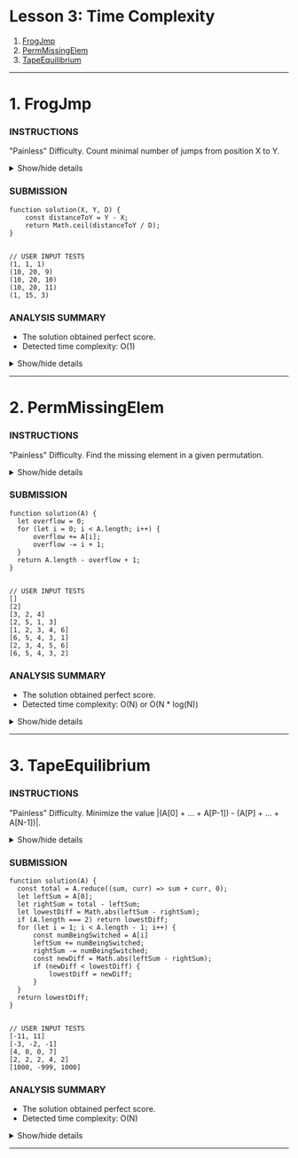# Lesson 3: Time Complexity
1. [FrogJmp](#1-frogjmp)
1. [PermMissingElem](#2-permmissingelem)
1. [TapeEquilibrium](#3-tapeequilibrium)

---





# 1. FrogJmp

### INSTRUCTIONS
"Painless" Difficulty.
Count minimal number of jumps from position X to Y.

<details>
  <summary>Show/hide details</summary>
  ...

  A small frog wants to get to the other side of the road. The frog is currently located at position X and wants to get to a position greater than or equal to Y. The small frog always jumps a fixed distance, D.

  Count the minimal number of jumps that the small frog must perform to reach its target.

  Write a function:
  ```
    function solution(X, Y, D);
  ```
  that, given three integers X, Y and D, returns the minimal number of jumps from position X to a position equal to or greater than Y.

  For example, given:
  ```
  X = 10
  Y = 85
  D = 30
  ```
  the function should return 3, because the frog will be positioned as follows:
  - after the first jump, at position 10 + 30 = 40
  - after the second jump, at position 10 + 30 + 30 = 70
  - after the third jump, at position 10 + 30 + 30 + 30 = 100

  Write an efficient algorithm for the following assumptions:
  - X, Y and D are integers within the range [1..1,000,000,000];
  - X ≤ Y.

  ---
</details>

### SUBMISSION
```
function solution(X, Y, D) {
    const distanceToY = Y - X;
    return Math.ceil(distanceToY / D);
}


// USER INPUT TESTS
(1, 1, 1)
(10, 20, 9)
(10, 20, 10)
(10, 20, 11)
(1, 15, 3)
```

### ANALYSIS SUMMARY
+ The solution obtained perfect score.
+ Detected time complexity: O(1)

<details>
  <summary>Show/hide details</summary>
  ...

  **Example tests**
  + example test ✔ OK
    1. 0.068 s

  **Correctness tests**
  + simple test ✔ OK
    1. 0.072 s
    2. 0.068 s
    1. 0.068 s
    2. 0.068 s
  + no jump needed ✔ OK
    1. 0.068 s
    2. 0.068 s
  + one big jump ✔ OK
    1. 0.068 s

  **Performance tests**
  + many jumps, D = 2 ✔ OK
    1. 0.068 s
  + many jumps, D = 99 ✔ OK
    1. 0.068 s
  + many jumps, D = 1283 ✔ OK
    1. 0.068 s
  + maximal number of jumps ✔ OK
    1. 0.068 s
  + many small jumps ✔ OK
    1. 0.068 s

</details>

---





# 2. PermMissingElem

### INSTRUCTIONS
"Painless" Difficulty.
Find the missing element in a given permutation.

<details>
  <summary>Show/hide details</summary>
  ...

  An array A consisting of N different integers is given. The array contains integers in the 
  range [1..(N + 1)], which means that exactly one element is missing.

  Your goal is to find that missing element.

  Write a function:
  ```
    function solution(A);
  ```
  that, given an array A, returns the value of the missing element.

  For example, given array A such that:
  ```
    A[0] = 2
    A[1] = 3
    A[2] = 1
    A[3] = 5
  ``` 
  the function should return 4, as it is the missing element.

  Write an efficient algorithm for the following assumptions:
  - N is an integer within the range [0..100,000];
  - the elements of A are all distinct;
  - each element of array A is an integer within the range [1..(N + 1)].

  ---
</details>

### SUBMISSION
```
function solution(A) {
  let overflow = 0;
  for (let i = 0; i < A.length; i++) {
      overflow += A[i];
      overflow -= i + 1;
  }
  return A.length - overflow + 1;
}


// USER INPUT TESTS
[]
[2]
[3, 2, 4]
[2, 5, 1, 3]
[1, 2, 3, 4, 6]
[6, 5, 4, 3, 1]
[2, 3, 4, 5, 6]
[6, 5, 4, 3, 2]
```

### ANALYSIS SUMMARY
+ The solution obtained perfect score.
+ Detected time complexity: O(N) or O(N * log(N))

<details>
  <summary>Show/hide details</summary>
  ...

  **Example tests**
  + example test ✔ OK
    1. 0.072 s

  **Correctness tests**
  + empty list and single element ✔ OK
    1. 0.068 s
    2. 0.068 s
  + the first or the last element is missing ✔ OK
    1. 0.068 s
    2. 0.068 s
  + single element ✔ OK
    1. 0.072 s
    2. 0.072 s
  + two elements ✔ OK
    1. 0.072 s
    2. 0.072 s
    3. 0.068 s
  + simple test ✔ OK
    1. 0.072 s

  **Performance tests**
  + medium test, length = ~10,000 ✔ OK
    1. 0.080 s
  + medium test, length = ~10,000 ✔ OK
    1. 0.080 s
  + range sequence, length = ~100,000 ✔ OK
    1. 0.108 s
    2. 0.096 s
    3. 0.096 s
  + large test, length = ~100,000 ✔ OK
    1. 0.108 s
  + large test, length = ~100,000 ✔ OK
    1. 0.100 s

</details>

---





# 3. TapeEquilibrium

### INSTRUCTIONS
"Painless" Difficulty.
Minimize the value |(A[0] + ... + A[P-1]) - (A[P] + ... + A[N-1])|.

<details>
  <summary>Show/hide details</summary>
  ...

  A non-empty array A consisting of N integers is given. Array A represents numbers on a tape.

  Any integer P, such that 0 < P <details N, splits this tape into two non-empty parts: 
  ```
  A[0], A[1], ..., A[P − 1] and A[P], A[P + 1], ..., A[N − 1].
  ```

  The difference between the two parts is the value of: 
  ```
  |(A[0] + A[1] + ... + A[P − 1]) − (A[P] + A[P + 1] + ... + A[N − 1])|
  ```

  In other words, it is the absolute difference between the sum of the first part and the sum 
  of the second part.

  For example, consider array A such that:
  ```
    A[0] = 3
    A[1] = 1
    A[2] = 2
    A[3] = 4
    A[4] = 3
  ```

  We can split this tape in four places:
  ```
    P = 1, difference = |3 − 10| = 7
    P = 2, difference = |4 − 9| = 5
    P = 3, difference = |6 − 7| = 1
    P = 4, difference = |10 − 3| = 7
  ```

  Write a function:
  ```
    function solution(A);
  ```
  that, given a non-empty array A of N integers, returns the minimal difference that can be achieved.

  For example, given:
  ```
    A[0] = 3
    A[1] = 1
    A[2] = 2
    A[3] = 4
    A[4] = 3
  ```
  the function should return 1, as explained above.

  Write an efficient algorithm for the following assumptions:
  - N is an integer within the range [2..100,000];
  - each element of array A is an integer within the range [−1,000..1,000].

  ---
</details>

### SUBMISSION
```
function solution(A) {
  const total = A.reduce((sum, curr) => sum + curr, 0);
  let leftSum = A[0];
  let rightSum = total - leftSum;
  let lowestDiff = Math.abs(leftSum - rightSum);
  if (A.length === 2) return lowestDiff;
  for (let i = 1; i < A.length - 1; i++) {
      const numBeingSwitched = A[i]
      leftSum += numBeingSwitched;
      rightSum -= numBeingSwitched;
      const newDiff = Math.abs(leftSum - rightSum);
      if (newDiff < lowestDiff) {
          lowestDiff = newDiff;
      }
  }
  return lowestDiff;
}


// USER INPUT TESTS
[-11, 11]
[-3, -2, -1]
[4, 0, 0, 7]
[2, 2, 2, 4, 2]
[1000, -999, 1000]
```

### ANALYSIS SUMMARY
+ The solution obtained perfect score.
+ Detected time complexity: O(N)

<details>
  <summary>Show/hide details</summary>
  ...

  **Example tests**
  + example test ✔ OK
    1. 0.072 s

  **Correctness tests**
  + two elements ✔ OK
    1. 0.072 s
    2. 0.072 s
    3. 0.072 s
  + simple test with positive numbers, length = 5 ✔ OK
    1. 0.068 s
    2. 0.072 s
  + simple test with negative numbers, length = 5 ✔ OK
    1. 0.072 s
    2. 0.072 s
  + only one element on one of the sides ✔ OK
    1. 0.072 s
    2. 0.068 s
    3. 0.072 s
    4. 0.072 s
  + random small, length = 100 ✔ OK
    1. 0.072 s
  + range sequence, length = ~1,000 ✔ OK
    1. 0.072 s
  + small elements ✔ OK
    1. 0.072 s

  **Performance tests**
  + random medium, numbers from 0 to 100, length = ~10,000 ✔ OK
    1. 0.084 s
  + random medium, numbers from -1,000 to 50, length = ~10,000 ✔ OK
    1. 0.084 s
  + large sequence, numbers from -1 to 1, length = ~100,000 ✔ OK
    1. 0.104 s
    2. 0.104 s
  + random large, length = ~100,000 ✔ OK
    1. 0.112 s
    2. 0.112 s
  + large sequence, length = ~100,000 ✔ OK
    1. 0.100 s
  + large test with maximal and minimal values, length = ~100,000 ✔ OK
    1. 0.112 s
    2. 0.112 s
    3. 0.108 s

</details>

---